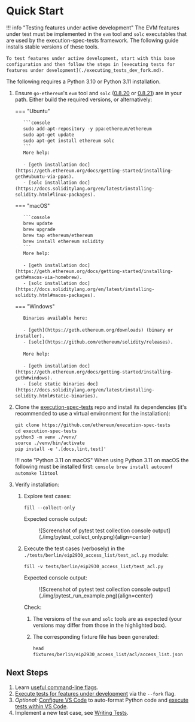 # Quick Start

!!! info "Testing features under active development"
    The EVM features under test must be implemented in the `evm` tool and `solc` executables that are used by the execution-spec-tests framework. The following guide installs stable versions of these tools.

    To test features under active development, start with this base configuration and then follow the steps in [executing tests for features under development](./executing_tests_dev_fork.md). 

The following requires a Python 3.10 or Python 3.11 installation.

1. Ensure `go-ethereum`'s `evm` tool and `solc` ([0.8.20](https://github.com/ethereum/solidity/releases/tag/v0.8.20) or [0.8.21](https://github.com/ethereum/solidity/releases/tag/v0.8.21)) are in your path. Either build the required versions, or alternatively:

    === "Ubuntu"

          ```console
          sudo add-apt-repository -y ppa:ethereum/ethereum
          sudo apt-get update
          sudo apt-get install ethereum solc
          ```
          More help:

          - [geth installation doc](https://geth.ethereum.org/docs/getting-started/installing-geth#ubuntu-via-ppas).
          - [solc installation doc](https://docs.soliditylang.org/en/latest/installing-solidity.html#linux-packages).

    === "macOS"

          ```console
          brew update
          brew upgrade
          brew tap ethereum/ethereum
          brew install ethereum solidity
          ```
          More help:

          - [geth installation doc](https://geth.ethereum.org/docs/getting-started/installing-geth#macos-via-homebrew).
          - [solc installation doc](https://docs.soliditylang.org/en/latest/installing-solidity.html#macos-packages).

    === "Windows"

          Binaries available here:

          - [geth](https://geth.ethereum.org/downloads) (binary or installer).
          - [solc](https://github.com/ethereum/solidity/releases).

          More help:

          - [geth installation doc](https://geth.ethereum.org/docs/getting-started/installing-geth#windows).
          - [solc static binaries doc](https://docs.soliditylang.org/en/latest/installing-solidity.html#static-binaries).

2. Clone the [execution-spec-tests](https://github.com/ethereum/execution-spec-tests) repo and install its dependencies (it's recommended to use a virtual environment for the installation):

    ```console
    git clone https://github.com/ethereum/execution-spec-tests
    cd execution-spec-tests
    python3 -m venv ./venv/
    source ./venv/bin/activate
    pip install -e '.[docs,lint,test]'
    ```

    !!! note "Python 3.11 on macOS"
        When using Python 3.11 on macOS the following must be installed first:
        ```console
        brew install autoconf automake libtool
        ```

3. Verify installation:
    1. Explore test cases:

        ```console
        fill --collect-only
        ```

        Expected console output:
        <figure markdown>  <!-- markdownlint-disable MD033 (MD033=no-inline-html) -->
            ![Screenshot of pytest test collection console output](./img/pytest_collect_only.png){align=center}
        </figure>

    2. Execute the test cases (verbosely) in the `./tests/berlin/eip2930_access_list/test_acl.py` module:

        ```console
        fill -v tests/berlin/eip2930_access_list/test_acl.py
        ```

        Expected console output:
        <figure markdown>  <!-- markdownlint-disable MD033 (MD033=no-inline-html) -->
            ![Screenshot of pytest test collection console output](./img/pytest_run_example.png){align=center}
        </figure>
        Check:

        1. The versions of the `evm` and `solc` tools are as expected (your versions may differ from those in the highlighted box).
        2. The corresponding fixture file has been generated:

            ```console
            head fixtures/berlin/eip2930_access_list/acl/access_list.json
            ```

## Next Steps

1. Learn [useful command-line flags](./executing_tests_command_line.md).
2. [Execute tests for features under development](./executing_tests_dev_fork.md) via the `--fork` flag.
3. _Optional:_ [Configure VS Code](./setup_vs_code.md) to auto-format Python code and [execute tests within VS Code](./executing_tests_vs_code.md#executing-and-debugging-test-cases).
4. Implement a new test case, see [Writing Tests](../writing_tests/index.md).
